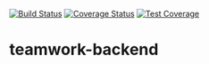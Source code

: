 [![Build Status](https://travis-ci.com/LamidoKing/teamwork-backend.svg?branch=develop)](https://travis-ci.com/LamidoKing/teamwork-backend)
[![Coverage Status](https://coveralls.io/repos/github/LamidoKing/teamwork-backend/badge.svg?branch=ch-coveralls-23)](https://coveralls.io/github/LamidoKing/teamwork-backend?branch=ch-coveralls-23)
[![Test Coverage](https://api.codeclimate.com/v1/badges/7305085960987d98e7c1/test_coverage)](https://codeclimate.com/github/LamidoKing/teamwork-backend/test_coverage)
# teamwork-backend
